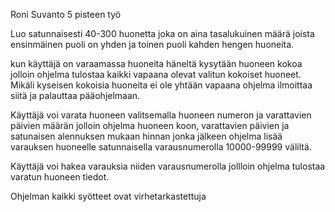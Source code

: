 Roni Suvanto 5 pisteen työ

Luo satunnaisesti 40-300 huonetta joka on aina tasalukuinen määrä joista ensinmäinen puoli on yhden ja toinen puoli kahden hengen huoneita.

kun käyttäjä on varaamassa huoneita häneltä kysytään huoneen kokoa jolloin ohjelma tulostaa kaikki vapaana olevat valitun kokoiset huoneet. 
Mikäli kyseisen kokoisia huoneita ei ole yhtään vapaana ohjelma ilmoittaa siitä ja palauttaa pääohjelmaan.

Käyttäjä voi varata huoneen valitsemalla huoneen numeron ja varattavien päivien määrän jolloin ohjelma huoneen koon, varattavien päivien ja 
satunaisen alennuksen mukaan hinnan jonka jälkeen ohjelma lisää varauksen huoneelle satunnaisella varausnumerolla 10000-99999 väliltä.

Käyttäjä voi hakea varauksia niiden varausnumerolla jollloin ohjelma tulostaa varatun huoneen tiedot.

Ohjelman kaikki syötteet ovat virhetarkastettuja
